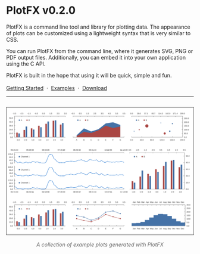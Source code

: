 # PlotFX v0.2.0

PlotFX is a command line tool and library for plotting data. The appearance of
plots can be customized using a lightweight syntax that is very similar to CSS.

You can run PlotFX from the command line, where it generates SVG, PNG or PDF output
files. Additionally, you can embed it into your own application using the C API.

PlotFX is built in the hope that using it will be quick, simple and fun.

<div style="margin-top: 1.2em;">
  <a href="/documentation/getting_started" style="">Getting Started</a>
  <span style="margin: 0 .3em">·</span>
  <a href="/examples">Examples</a>
  <span style="margin: 0 .3em">·</span>
  <a href="/download">Download</a>
</div>

---

<p align="center">
  <img src="/examples/other/demo.svg" style="margin-top: 1em; margin-bottom: 1em;">
  <span style="font-style: italic; color: #666;">A collection of example plots generated with PlotFX</span>
</p>


